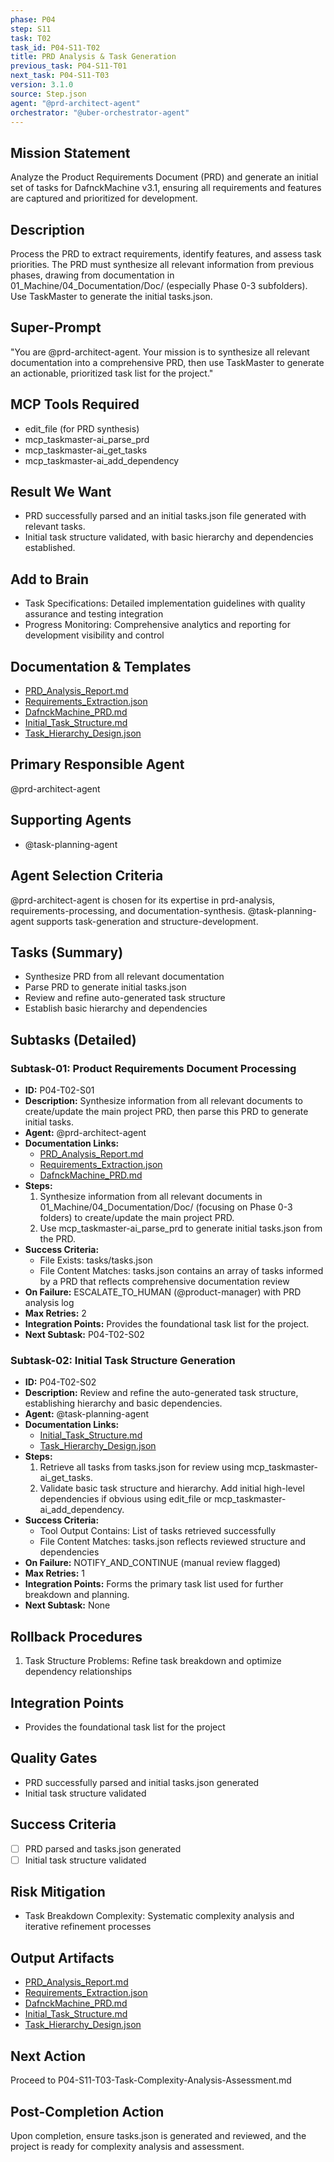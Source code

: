 ```yaml
---
phase: P04
step: S11
task: T02
task_id: P04-S11-T02
title: PRD Analysis & Task Generation
previous_task: P04-S11-T01
next_task: P04-S11-T03
version: 3.1.0
source: Step.json
agent: "@prd-architect-agent"
orchestrator: "@uber-orchestrator-agent"
---
```


## Mission Statement
Analyze the Product Requirements Document (PRD) and generate an initial set of tasks for DafnckMachine v3.1, ensuring all requirements and features are captured and prioritized for development.

## Description
Process the PRD to extract requirements, identify features, and assess task priorities. The PRD must synthesize all relevant information from previous phases, drawing from documentation in 01_Machine/04_Documentation/Doc/ (especially Phase 0-3 subfolders). Use TaskMaster to generate the initial tasks.json.

## Super-Prompt
"You are @prd-architect-agent. Your mission is to synthesize all relevant documentation into a comprehensive PRD, then use TaskMaster to generate an actionable, prioritized task list for the project."

## MCP Tools Required
- edit_file (for PRD synthesis)
- mcp_taskmaster-ai_parse_prd
- mcp_taskmaster-ai_get_tasks
- mcp_taskmaster-ai_add_dependency

## Result We Want
- PRD successfully parsed and an initial tasks.json file generated with relevant tasks.
- Initial task structure validated, with basic hierarchy and dependencies established.

## Add to Brain
- Task Specifications: Detailed implementation guidelines with quality assurance and testing integration
- Progress Monitoring: Comprehensive analytics and reporting for development visibility and control

## Documentation & Templates
- [PRD_Analysis_Report.md](mdc:01_Machine/04_Documentation/Doc/Phase_4_Development_QA/PRD_Analysis_Report.md)
- [Requirements_Extraction.json](mdc:01_Machine/04_Documentation/Doc/Phase_4_Development_QA/Requirements_Extraction.json)
- [DafnckMachine_PRD.md](mdc:01_Machine/04_Documentation/Doc/Phase_3_Product_Definition_Design/DafnckMachine_PRD.md)
- [Initial_Task_Structure.md](mdc:01_Machine/04_Documentation/Doc/Phase_4_Development_QA/Initial_Task_Structure.md)
- [Task_Hierarchy_Design.json](mdc:01_Machine/04_Documentation/Doc/Phase_4_Development_QA/Task_Hierarchy_Design.json)

## Primary Responsible Agent
@prd-architect-agent

## Supporting Agents
- @task-planning-agent

## Agent Selection Criteria
@prd-architect-agent is chosen for its expertise in prd-analysis, requirements-processing, and documentation-synthesis. @task-planning-agent supports task-generation and structure-development.

## Tasks (Summary)
- Synthesize PRD from all relevant documentation
- Parse PRD to generate initial tasks.json
- Review and refine auto-generated task structure
- Establish basic hierarchy and dependencies

## Subtasks (Detailed)
### Subtask-01: Product Requirements Document Processing
- **ID:** P04-T02-S01
- **Description:** Synthesize information from all relevant documents to create/update the main project PRD, then parse this PRD to generate initial tasks.
- **Agent:** @prd-architect-agent
- **Documentation Links:**
  - [PRD_Analysis_Report.md](mdc:01_Machine/04_Documentation/Doc/Phase_4_Development_QA/PRD_Analysis_Report.md)
  - [Requirements_Extraction.json](mdc:01_Machine/04_Documentation/Doc/Phase_4_Development_QA/Requirements_Extraction.json)
  - [DafnckMachine_PRD.md](mdc:01_Machine/04_Documentation/Doc/Phase_3_Product_Definition_Design/DafnckMachine_PRD.md)
- **Steps:**
    1. Synthesize information from all relevant documents in 01_Machine/04_Documentation/Doc/ (focusing on Phase 0-3 folders) to create/update the main project PRD.
    2. Use mcp_taskmaster-ai_parse_prd to generate initial tasks.json from the PRD.
- **Success Criteria:**
    - File Exists: tasks/tasks.json
    - File Content Matches: tasks.json contains an array of tasks informed by a PRD that reflects comprehensive documentation review
- **On Failure:** ESCALATE_TO_HUMAN (@product-manager) with PRD analysis log
- **Max Retries:** 2
- **Integration Points:** Provides the foundational task list for the project.
- **Next Subtask:** P04-T02-S02

### Subtask-02: Initial Task Structure Generation
- **ID:** P04-T02-S02
- **Description:** Review and refine the auto-generated task structure, establishing hierarchy and basic dependencies.
- **Agent:** @task-planning-agent
- **Documentation Links:**
  - [Initial_Task_Structure.md](mdc:01_Machine/04_Documentation/Doc/Phase_4_Development_QA/Initial_Task_Structure.md)
  - [Task_Hierarchy_Design.json](mdc:01_Machine/04_Documentation/Doc/Phase_4_Development_QA/Task_Hierarchy_Design.json)
- **Steps:**
    1. Retrieve all tasks from tasks.json for review using mcp_taskmaster-ai_get_tasks.
    2. Validate basic task structure and hierarchy. Add initial high-level dependencies if obvious using edit_file or mcp_taskmaster-ai_add_dependency.
- **Success Criteria:**
    - Tool Output Contains: List of tasks retrieved successfully
    - File Content Matches: tasks.json reflects reviewed structure and dependencies
- **On Failure:** NOTIFY_AND_CONTINUE (manual review flagged)
- **Max Retries:** 1
- **Integration Points:** Forms the primary task list used for further breakdown and planning.
- **Next Subtask:** None

## Rollback Procedures
1. Task Structure Problems: Refine task breakdown and optimize dependency relationships

## Integration Points
- Provides the foundational task list for the project

## Quality Gates
- PRD successfully parsed and initial tasks.json generated
- Initial task structure validated

## Success Criteria
- [ ] PRD parsed and tasks.json generated
- [ ] Initial task structure validated

## Risk Mitigation
- Task Breakdown Complexity: Systematic complexity analysis and iterative refinement processes

## Output Artifacts
- [PRD_Analysis_Report.md](mdc:01_Machine/04_Documentation/Doc/Phase_4_Development_QA/PRD_Analysis_Report.md)
- [Requirements_Extraction.json](mdc:01_Machine/04_Documentation/Doc/Phase_4_Development_QA/Requirements_Extraction.json)
- [DafnckMachine_PRD.md](mdc:01_Machine/04_Documentation/Doc/Phase_3_Product_Definition_Design/DafnckMachine_PRD.md)
- [Initial_Task_Structure.md](mdc:01_Machine/04_Documentation/Doc/Phase_4_Development_QA/Initial_Task_Structure.md)
- [Task_Hierarchy_Design.json](mdc:01_Machine/04_Documentation/Doc/Phase_4_Development_QA/Task_Hierarchy_Design.json)

## Next Action
Proceed to P04-S11-T03-Task-Complexity-Analysis-Assessment.md

## Post-Completion Action
Upon completion, ensure tasks.json is generated and reviewed, and the project is ready for complexity analysis and assessment. 